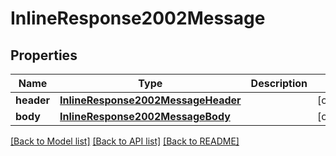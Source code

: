 # InlineResponse2002Message

## Properties
Name | Type | Description | Notes
------------ | ------------- | ------------- | -------------
**header** | [**InlineResponse2002MessageHeader**](InlineResponse2002MessageHeader.md) |  | [optional] 
**body** | [**InlineResponse2002MessageBody**](InlineResponse2002MessageBody.md) |  | [optional] 

[[Back to Model list]](../README.md#documentation-for-models) [[Back to API list]](../README.md#documentation-for-api-endpoints) [[Back to README]](../README.md)


